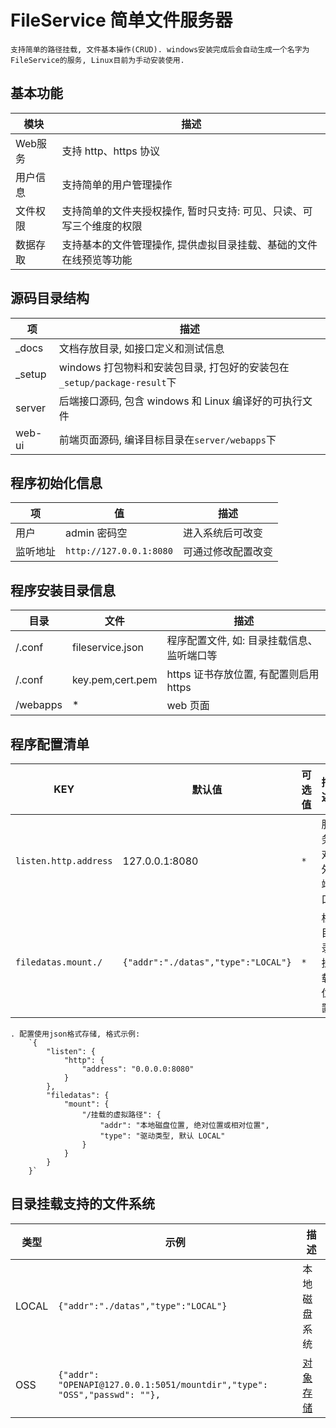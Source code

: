# FileService 简单文件服务器

    支持简单的路径挂载, 文件基本操作(CRUD). windows安装完成后会自动生成一个名字为FileService的服务, Linux目前为手动安装使用.

## 基本功能

| 模块          | 描述                                                                                   |
| ------------- | -------------------------------------------------------------------------------------- |
| Web服务       | 支持 http、https 协议                                                                  |
| 用户信息      | 支持简单的用户管理操作                                                                 |
| 文件权限      | 支持简单的文件夹授权操作, 暂时只支持: 可见、只读、可写三个维度的权限                   |
| 数据存取      | 支持基本的文件管理操作, 提供虚拟目录挂载、基础的文件在线预览等功能                          |

## 源码目录结构

| 项      | 描述                                                                    |
| ------- | ----------------------------------------------------------------------- |
| \_docs  | 文档存放目录, 如接口定义和测试信息                                         |
| \_setup | windows 打包物料和安装包目录, 打包好的安装包在`_setup/package-result`下  |
| server  | 后端接口源码, 包含 windows 和 Linux 编译好的可执行文件                  |
| web-ui  | 前端页面源码, 编译目标目录在`server/webapps`下                          |

## 程序初始化信息

| 项       | 值                      | 描述               |
| -------- | ----------------------- | ------------------ |
| 用户     | admin 密码空            | 进入系统后可改变 |
| 监听地址 | `http://127.0.0.1:8080` | 可通过修改配置改变 |

## 程序安装目录信息

| 目录     | 文件             | 描述                                       |
| -------- | ---------------- | ------------------------------------------ |
| /.conf    | fileservice.json | 程序配置文件, 如: 目录挂载信息、监听端口等 |
| /.conf    | key.pem,cert.pem | https 证书存放位置, 有配置则启用 https     |
| /webapps | \*               | web 页面                                   |

## 程序配置清单

| KEY                   | 默认值                              | 可选值 | 描述           |
| --------------------- | ----------------------------------- | ------ | -------------- |
| `listen.http.address` | 127.0.0.1:8080                      | `*`    | 服务对外端口   |
| `filedatas.mount./`   | `{"addr":"./datas","type":"LOCAL"}` | `*`    | 根目录挂载位置 |

    . 配置使用json格式存储, 格式示例:
        `{
            "listen": {
                "http": {
                    "address": "0.0.0.0:8080"
                }
            },
            "filedatas": {
                "mount": {
                    "/挂载的虚拟路径": {
                        "addr": "本地磁盘位置, 绝对位置或相对位置",
                        "type": "驱动类型, 默认 LOCAL"
                    }
                }
            }
        }`

## 目录挂载支持的文件系统

| 类型                   | 示例                              | 描述           |
| --------------------- | ----------------------------------- | -------------- |
| LOCAL | `{"addr":"./datas","type":"LOCAL"}` | 本地磁盘系统   |
| OSS | `{"addr": "OPENAPI@127.0.0.1:5051/mountdir","type": "OSS","passwd": ""},` | [对象存储](https://github.com/wup364/filestorage) |
